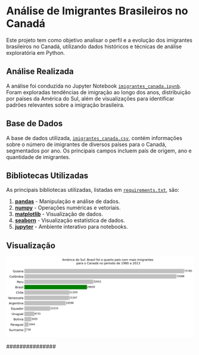 # Análise de Imigrantes Brasileiros no Canadá

Este projeto tem como objetivo analisar o perfil e a evolução dos imigrantes brasileiros no Canadá, utilizando dados históricos e técnicas de análise exploratória em Python.

## Análise Realizada

A análise foi conduzida no Jupyter Notebook [`imigrantes_canada.ipynb`](imigrantes_canada.ipynb). Foram exploradas tendências de imigração ao longo dos anos, distribuição por países da América do Sul, além de visualizações para identificar padrões relevantes sobre a imigração brasileira.

## Base de Dados

A base de dados utilizada, [`imigrantes_canada.csv`](imigrantes_canada.csv), contém informações sobre o número de imigrantes de diversos países para o Canadá, segmentados por ano. Os principais campos incluem país de origem, ano e quantidade de imigrantes.

## Bibliotecas Utilizadas

As principais bibliotecas utilizadas, listadas em [`requirements.txt`](requirements.txt), são:

1. **[pandas](https://pandas.pydata.org/)** - Manipulação e análise de dados.
2. **[numpy](https://numpy.org/)** - Operações numéricas e vetoriais.
3. **[matplotlib](https://matplotlib.org/)** - Visualização de dados.
4. **[seaborn](https://seaborn.pydata.org/)** - Visualização estatística de dados.
5. **[jupyter](https://jupyter.org/)** - Ambiente interativo para notebooks.

## Visualização

![Imigração na América do Sul](imagens/imigracao_americana_sul.png)

###############
